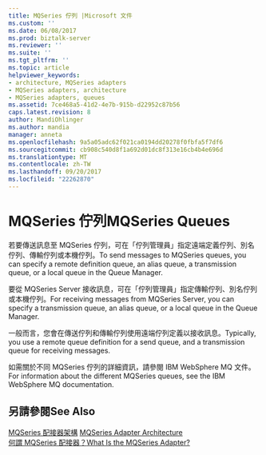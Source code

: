 ```yaml
---
title: MQSeries 佇列 |Microsoft 文件
ms.custom: ''
ms.date: 06/08/2017
ms.prod: biztalk-server
ms.reviewer: ''
ms.suite: ''
ms.tgt_pltfrm: ''
ms.topic: article
helpviewer_keywords:
- architecture, MQSeries adapters
- MQSeries adapters, architecture
- MQSeries adapters, queues
ms.assetid: 7ce468a5-41d2-4e7b-915b-d22952c87b56
caps.latest.revision: 8
author: MandiOhlinger
ms.author: mandia
manager: anneta
ms.openlocfilehash: 9a5a05adc62f021ca0194dd20278f0fbfa5f7df6
ms.sourcegitcommit: cb908c540d8f1a692d01dc8f313e16cb4b4e696d
ms.translationtype: MT
ms.contentlocale: zh-TW
ms.lasthandoff: 09/20/2017
ms.locfileid: "22262870"
---
```

# <a name="mqseries-queues"></a><span data-ttu-id="5bffb-102">MQSeries 佇列</span><span class="sxs-lookup"><span data-stu-id="5bffb-102">MQSeries Queues</span></span>
<span data-ttu-id="5bffb-103">若要傳送訊息至 MQSeries 佇列，可在「佇列管理員」指定遠端定義佇列、別名佇列、傳輸佇列或本機佇列。</span><span class="sxs-lookup"><span data-stu-id="5bffb-103">To send messages to MQSeries queues, you can specify a remote definition queue, an alias queue, a transmission queue, or a local queue in the Queue Manager.</span></span>  
  
 <span data-ttu-id="5bffb-104">要從 MQSeries Server 接收訊息，可在「佇列管理員」指定傳輸佇列、別名佇列或本機佇列。</span><span class="sxs-lookup"><span data-stu-id="5bffb-104">For receiving messages from MQSeries Server, you can specify a transmission queue, an alias queue, or a local queue in the Queue Manager.</span></span>  
  
 <span data-ttu-id="5bffb-105">一般而言，您會在傳送佇列和傳輸佇列使用遠端佇列定義以接收訊息。</span><span class="sxs-lookup"><span data-stu-id="5bffb-105">Typically, you use a remote queue definition for a send queue, and a transmission queue for receiving messages.</span></span>  
  
 <span data-ttu-id="5bffb-106">如需關於不同 MQSeries 佇列的詳細資訊，請參閱 IBM WebSphere MQ 文件。</span><span class="sxs-lookup"><span data-stu-id="5bffb-106">For information about the different MQSeries queues, see the IBM WebSphere MQ documentation.</span></span>  
  
## <a name="see-also"></a><span data-ttu-id="5bffb-107">另請參閱</span><span class="sxs-lookup"><span data-stu-id="5bffb-107">See Also</span></span>  
 <span data-ttu-id="5bffb-108">[MQSeries 配接器架構](../core/mqseries-adapter-architecture.md) </span><span class="sxs-lookup"><span data-stu-id="5bffb-108">[MQSeries Adapter Architecture](../core/mqseries-adapter-architecture.md) </span></span>  
 [<span data-ttu-id="5bffb-109">何謂 MQSeries 配接器？</span><span class="sxs-lookup"><span data-stu-id="5bffb-109">What Is the MQSeries Adapter?</span></span>](../core/what-is-the-mqseries-adapter.md)